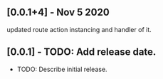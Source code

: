 ## [0.0.1+4] - Nov 5 2020
updated route action instancing and handler of it.

## [0.0.1] - TODO: Add release date.

* TODO: Describe initial release.
